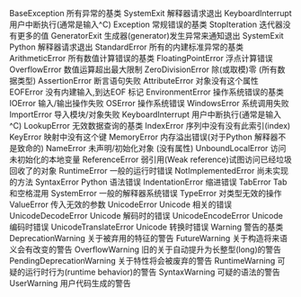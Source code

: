 BaseException	所有异常的基类
SystemExit	解释器请求退出
KeyboardInterrupt	用户中断执行(通常是输入^C)
Exception	常规错误的基类
StopIteration	迭代器没有更多的值
GeneratorExit	生成器(generator)发生异常来通知退出
SystemExit	Python 解释器请求退出
StandardError	所有的内建标准异常的基类
ArithmeticError	所有数值计算错误的基类
FloatingPointError	浮点计算错误
OverflowError	数值运算超出最大限制
ZeroDivisionError	除(或取模)零 (所有数据类型)
AssertionError	断言语句失败
AttributeError	对象没有这个属性
EOFError	没有内建输入,到达EOF 标记
EnvironmentError	操作系统错误的基类
IOError	输入/输出操作失败
OSError	操作系统错误
WindowsError	系统调用失败
ImportError	导入模块/对象失败
KeyboardInterrupt	用户中断执行(通常是输入^C)
LookupError	无效数据查询的基类
IndexError	序列中没有没有此索引(index)
KeyError	映射中没有这个键
MemoryError	内存溢出错误(对于Python 解释器不是致命的)
NameError	未声明/初始化对象 (没有属性)
UnboundLocalError	访问未初始化的本地变量
ReferenceError	弱引用(Weak reference)试图访问已经垃圾回收了的对象
RuntimeError	一般的运行时错误
NotImplementedError	尚未实现的方法
SyntaxError	Python 语法错误
IndentationError	缩进错误
TabError	Tab 和空格混用
SystemError	一般的解释器系统错误
TypeError	对类型无效的操作
ValueError	传入无效的参数
UnicodeError	Unicode 相关的错误
UnicodeDecodeError	Unicode 解码时的错误
UnicodeEncodeError	Unicode 编码时错误
UnicodeTranslateError	Unicode 转换时错误
Warning	警告的基类
DeprecationWarning	关于被弃用的特征的警告
FutureWarning	关于构造将来语义会有改变的警告
OverflowWarning	旧的关于自动提升为长整型(long)的警告
PendingDeprecationWarning	关于特性将会被废弃的警告
RuntimeWarning	可疑的运行时行为(runtime behavior)的警告
SyntaxWarning	可疑的语法的警告
UserWarning	用户代码生成的警告